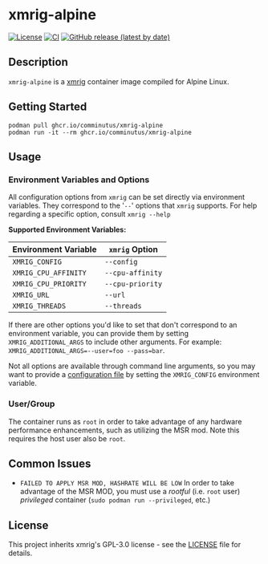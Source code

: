 # xmrig-alpine
[![License](https://img.shields.io/badge/License-GPL%203.0-blue.svg)](https://opensource.org/licenses/GPL-3.0)
[![CI](https://github.com/comminutus/xmrig-alpine/actions/workflows/ci.yaml/badge.svg)](https://github.com/comminutus/xmrig-alpine/actions/workflows/ci.yaml)
[![GitHub release (latest by date)](https://img.shields.io/github/v/release/comminutus/xmrig-alpine)](https://github.com/comminutus/xmrig-alpine/releases/latest)


## Description
`xmrig-alpine` is a [xmrig](https://github.com/xmrig/xmrig) container image compiled for Alpine Linux.

## Getting Started
```
podman pull ghcr.io/comminutus/xmrig-alpine
podman run -it --rm ghcr.io/comminutus/xmrig-alpine
```

## Usage

### Environment Variables and Options
All configuration options from `xmrig` can be set directly via environment variables.  They correspond to the '`--`'
options that `xmrig` supports.  For help regarding a specific option, consult `xmrig --help`

**Supported Environment Variables:**

| Environment Variable  | `xmrig` Option    |
| --------------------- | ----------------- |
| `XMRIG_CONFIG`        | `--config`        |
| `XMRIG_CPU_AFFINITY`  | `--cpu-affinity`  |
| `XMRIG_CPU_PRIORITY`  | `--cpu-priority`  |
| `XMRIG_URL`           | `--url`           |
| `XMRIG_THREADS`       | `--threads`       |

If there are other options you'd like to set that don't correspond to an environment variable, you can provide them by setting `XMRIG_ADDITIONAL_ARGS` to include other arguments.  For example: `XMRIG_ADDITIONAL_ARGS=--user=foo --pass=bar`.

Not all options are available through command line arguments, so you may want to provide a [configuration file](https://xmrig.com/docs/miner/command-line-options) by setting the `XMRIG_CONFIG` environment variable.

### User/Group
The container runs as `root` in order to take advantage of any hardware performance enhancements, such as utilizing the MSR mod. Note this requires the host user also be `root`.

## Common Issues
- `FAILED TO APPLY MSR MOD, HASHRATE WILL BE LOW`
    In order to take advantage of the MSR MOD, you must use a _rootful_ (i.e. `root` user) _privileged_ container (`sudo podman run --privileged`, etc.)

## License
This project inherits xmrig's GPL-3.0 license - see the [LICENSE](LICENSE) file for details.
